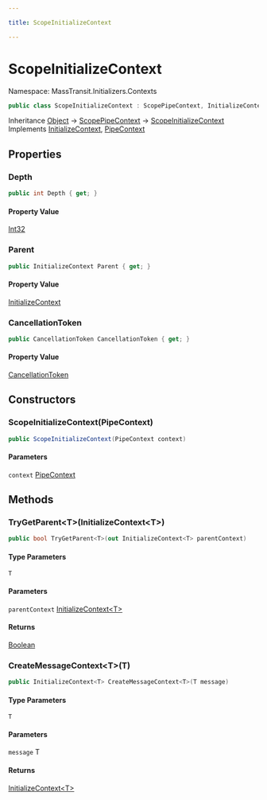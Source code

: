 ```yaml
---

title: ScopeInitializeContext

---
```


# ScopeInitializeContext

Namespace: MassTransit.Initializers.Contexts

```csharp
public class ScopeInitializeContext : ScopePipeContext, InitializeContext, PipeContext
```

Inheritance [Object](https://learn.microsoft.com/en-us/dotnet/api/system.object) → [ScopePipeContext](../../masstransit-abstractions/masstransit-middleware/scopepipecontext) → [ScopeInitializeContext](../masstransit-initializers-contexts/scopeinitializecontext)<br/>
Implements [InitializeContext](../../masstransit-abstractions/masstransit-initializers/initializecontext), [PipeContext](../../masstransit-abstractions/masstransit/pipecontext)

## Properties

### **Depth**

```csharp
public int Depth { get; }
```

#### Property Value

[Int32](https://learn.microsoft.com/en-us/dotnet/api/system.int32)<br/>

### **Parent**

```csharp
public InitializeContext Parent { get; }
```

#### Property Value

[InitializeContext](../../masstransit-abstractions/masstransit-initializers/initializecontext)<br/>

### **CancellationToken**

```csharp
public CancellationToken CancellationToken { get; }
```

#### Property Value

[CancellationToken](https://learn.microsoft.com/en-us/dotnet/api/system.threading.cancellationtoken)<br/>

## Constructors

### **ScopeInitializeContext(PipeContext)**

```csharp
public ScopeInitializeContext(PipeContext context)
```

#### Parameters

`context` [PipeContext](../../masstransit-abstractions/masstransit/pipecontext)<br/>

## Methods

### **TryGetParent\<T\>(InitializeContext\<T\>)**

```csharp
public bool TryGetParent<T>(out InitializeContext<T> parentContext)
```

#### Type Parameters

`T`<br/>

#### Parameters

`parentContext` [InitializeContext\<T\>](../../masstransit-abstractions/masstransit-initializers/initializecontext-1)<br/>

#### Returns

[Boolean](https://learn.microsoft.com/en-us/dotnet/api/system.boolean)<br/>

### **CreateMessageContext\<T\>(T)**

```csharp
public InitializeContext<T> CreateMessageContext<T>(T message)
```

#### Type Parameters

`T`<br/>

#### Parameters

`message` T<br/>

#### Returns

[InitializeContext\<T\>](../../masstransit-abstractions/masstransit-initializers/initializecontext-1)<br/>
